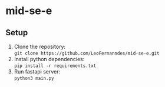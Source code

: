 # mid-se-e

## Setup
1. Clone the repository:  
`git clone https://github.com/LeoFernanndes/mid-se-e.git`
2. Install python dependencies:  
`pip install -r requirements.txt`
3. Run fastapi server:  
`python3 main.py`